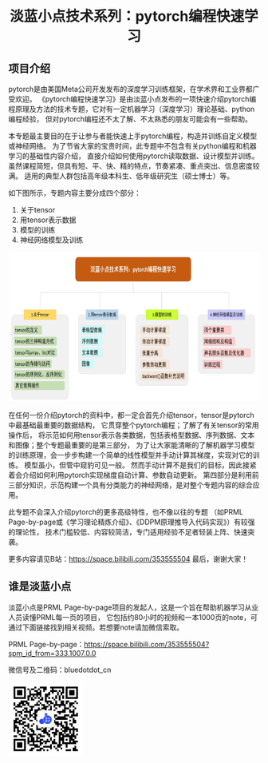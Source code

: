 <div align="center"><h1> 淡蓝小点技术系列：pytorch编程快速学习 </h1></div>


## 项目介绍
pytorch是由美国Meta公司开发发布的深度学习训练框架，在学术界和工业界都广受欢迎。
《pytorch编程快速学习》是由淡蓝小点发布的一项快速介绍pytorch编程原理及方法的技术专题，它对有一定机器学习（深度学习）理论基础、python编程经验，
但对pytorch编程还不太了解、不太熟悉的朋友可能会有一些帮助。

本专题最主要目的在于让参与者能快速上手pytorch编程，构造并训练自定义模型或神经网络。
为了节省大家的宝贵时间，此专题中不包含有关python编程和机器学习的基础性内容介绍，
直接介绍如何使用pytorch读取数据、设计模型并训练。虽然课程简短，但具有短、平、快、精的特点，节奏紧凑、重点突出、信息密度较满。
适用的典型人群包括高年级本科生、低年级研究生（硕士博士）等。

如下图所示，专题内容主要分成四个部分：
1.	关于tensor
2.	用tensor表示数据
3.	模型的训练
4.	神经网络模型及训练
<img src="infos.png" alt="专题内容四部分" width="800" height="300">

在任何一份介绍pytorch的资料中，都一定会首先介绍tensor，tensor是pytorch中最基础最重要的数据结构，
它贯穿整个pytorch编程；了解了有关tensor的常用操作后，
将示范如何用tensor表示各类数据，包括表格型数据、序列数据、文本和图像；整个专题最重要的是第三部分，
为了让大家能清晰的了解机器学习模型的训练原理，会一步步构建一个简单的线性模型并手动计算其梯度，实现对它的训练。
模型虽小，但管中窥豹可见一般。
然而手动计算不是我们的目标，因此接紧着会介绍如何利用pytorch实现梯度自动计算、参数自动更新。
第四部分是利用前三部分知识，示范构建一个具有分类能力的神经网络，是对整个专题内容的综合应用。

此专题不会深入介绍pytorch的更多高级特性，也不像以往的专题
（如PRML Page-by-page或《学习理论精炼介绍》、《DDPM原理推导入代码实现》）有较强的理论性，
技术门槛较低、内容较简洁，专门适用经验不足者轻装上阵、快速突袭。

更多内容请见B站：https://space.bilibili.com/353555504
最后，谢谢大家！


## 谁是淡蓝小点
淡蓝小点是PRML Page-by-page项目的发起人，这是一个旨在帮助机器学习从业人员读懂PRML每一页的项目，
它包括约80小时的视频和一本1000页的note，可通过下面链接找到相关视频。若想要note请加微信索取。

PRML Page-by-page：https://space.bilibili.com/353555504?spm_id_from=333.1007.0.0

微信号及二维码：bluedotdot_cn

<img src="wechat.jpg" alt="淡蓝小点微信二维码" width="150" height="150">
